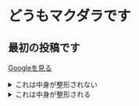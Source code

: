 # どうもマクダラです

## 最初の投稿です

[Googleを見る][Google]

[Google]: http://www.yahoo.co.jp

<details>
<summary>これは中身が整形されない</summary>
1. 野菜**A**の皮を剥く。
2. 乱切りにする。
3. 調味料**B**と合わせて炒める。
    - `火傷`に注意。
</details>

<details>
<summary>これは中身が整形される</summary>
<div>

1. 野菜**A**の皮を剥く。
2. 乱切りにする。
3. 調味料**B**と合わせて炒める。
    - `火傷`に注意。
    
</div>
</details>
